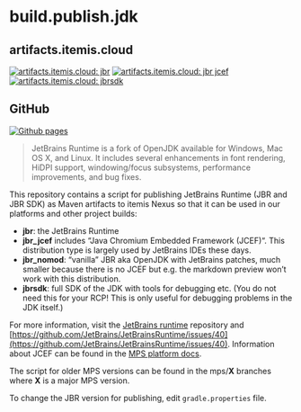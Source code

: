 # build.publish.jdk

## artifacts.itemis.cloud

[![artifacts.itemis.cloud: jbr](https://img.shields.io/badge/dynamic/xml?url=https://artifacts.itemis.cloud/repository/maven-mps/com/jetbrains/jdk/jbr/maven-metadata.xml&label=jbr&color=success&query=.//versioning/latest)](https://artifacts.itemis.cloud/#browse/browse:maven-mps:com%2Fjetbrains%2Fjdk%2Fjbr)
[![artifacts.itemis.cloud: jbr jcef](https://img.shields.io/badge/dynamic/xml?url=https://artifacts.itemis.cloud/repository/maven-mps/com/jetbrains/jdk/jbr_jcef/maven-metadata.xml&label=jbr_jcef&color=success&query=.//versioning/latest)](https://artifacts.itemis.cloud/#browse/browse:maven-mps:com%2Fjetbrains%2Fjdk%2Fjbr_jcef)
[![artifacts.itemis.cloud: jbrsdk](https://img.shields.io/badge/dynamic/xml?url=https://artifacts.itemis.cloud/repository/maven-mps/com/jetbrains/jdk/jbrsdk/maven-metadata.xml&label=jbrsdk&color=success&query=.//versioning/latest)](https://artifacts.itemis.cloud/#browse/browse:maven-mps:com%2Fjetbrains%2Fjdk%2Fjbrsdk)

## GitHub

[![Github pages](https://img.shields.io/badge/Github-pages-success)](https://github.com/orgs/mbeddr/packages?repo_name=build.publish.mps)

> JetBrains Runtime is a fork of OpenJDK available for Windows, Mac OS X, and Linux. It includes several enhancements in font rendering, HiDPI support, windowing/focus subsystems, performance improvements, and bug fixes.

This repository contains a script for publishing JetBrains Runtime (JBR and JBR SDK) as Maven artifacts to itemis Nexus so that it can be used in our platforms and other project builds:

- **jbr**: the JetBrains Runtime 
- **jbr_jcef** includes “Java Chromium Embedded Framework (JCEF)“. This distribution type is largely used by JetBrains IDEs these days.
- **jbr_nomod**:  “vanilla” JBR aka OpenJDK with JetBrains patches, much smaller because there is no JCEF but e.g. the markdown preview won’t work with this distribution.
- **jbrsdk**: full SDK of the JDK with tools for debugging etc. (You do not need this for your RCP! This is only useful for debugging problems in the JDK itself.)

For more information, visit the [JetBrains runtime](https://github.com/JetBrains/JetBrainsRuntime) repository and [https://github.com/JetBrains/JetBrainsRuntime/issues/40](https://github.com/JetBrains/JetBrainsRuntime/issues/40). Information about JCEF can be found in the [MPS platform docs](http://mbeddr.com/mps-platform-docs/mps_internal/jcef/).

The script for older MPS versions can be found in the mps/**X** branches where **X** is a major MPS version.

To change the JBR version for publishing, edit `gradle.properties` file.

